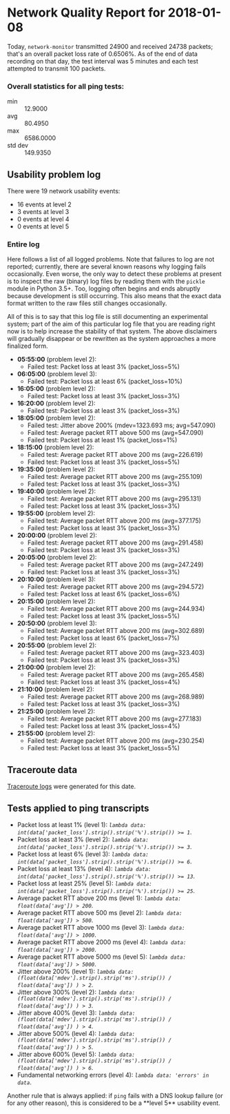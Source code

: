 
# Network Quality Report for 2018-01-08

Today, <code>network-monitor</code> transmitted 24900 and received 24738 packets; that's an overall packet loss rate of 0.6506%. As of the end of data recording on that day, the test interval was 5 minutes and each test attempted to transmit 100 packets.

### Overall statistics for all ping tests:

<dl>
<dt>min</dt><dd>12.9000</dd>
<dt>avg</dt><dd>80.4950</dd>
<dt>max</dt><dd>6586.0000</dd>
<dt>std dev</dt><dd>149.9350</dd>
</dl>


## Usability problem log

There were 19 network usability events:

* 16 events at level 2
* 3 events at level 3
* 0 events at level 4
* 0 events at level 5

### Entire log

Here follows a list of all logged problems. Note that failures to log are not reported; currently,
there are several known reasons why logging fails occasionally. Even worse, the only way to detect these problems at
present is to inspect the raw (binary) log files by reading them with the <code>pickle</code> module in Python 3.5+.
Too, logging often begins and ends abruptly because development is still occurring. This also means that the exact
data format written to the raw files still changes occasionally.

All of this is to say that this log file is still documenting an experimental system; part of the aim of this
particular log file that you are reading right now is to help increase the stability of that system. The above
disclaimers will gradually disappear or be rewritten as the system approaches a more finalized form.

<ul>
<li><strong>05:55:00</strong> (problem level 2):
 <ul>
  <li>Failed test: Packet loss at least 3% (packet_loss=5%)</li>
 </ul>
</li>
<li><strong>06:05:00</strong> (problem level 3):
 <ul>
  <li>Failed test: Packet loss at least 6% (packet_loss=10%)</li>
 </ul>
</li>
<li><strong>16:05:00</strong> (problem level 2):
 <ul>
  <li>Failed test: Packet loss at least 3% (packet_loss=3%)</li>
 </ul>
</li>
<li><strong>16:20:00</strong> (problem level 2):
 <ul>
  <li>Failed test: Packet loss at least 3% (packet_loss=3%)</li>
 </ul>
</li>
<li><strong>18:05:00</strong> (problem level 2):
 <ul>
  <li>Failed test: Jitter above 200% (mdev=1323.693 ms; avg=547.090)</li>
  <li>Failed test: Average packet RTT above 500 ms (avg=547.090)</li>
  <li>Failed test: Packet loss at least 1% (packet_loss=1%)</li>
 </ul>
</li>
<li><strong>18:15:00</strong> (problem level 2):
 <ul>
  <li>Failed test: Average packet RTT above 200 ms (avg=226.619)</li>
  <li>Failed test: Packet loss at least 3% (packet_loss=5%)</li>
 </ul>
</li>
<li><strong>19:35:00</strong> (problem level 2):
 <ul>
  <li>Failed test: Average packet RTT above 200 ms (avg=255.109)</li>
  <li>Failed test: Packet loss at least 3% (packet_loss=3%)</li>
 </ul>
</li>
<li><strong>19:40:00</strong> (problem level 2):
 <ul>
  <li>Failed test: Average packet RTT above 200 ms (avg=295.131)</li>
  <li>Failed test: Packet loss at least 3% (packet_loss=3%)</li>
 </ul>
</li>
<li><strong>19:55:00</strong> (problem level 2):
 <ul>
  <li>Failed test: Average packet RTT above 200 ms (avg=377.175)</li>
  <li>Failed test: Packet loss at least 3% (packet_loss=3%)</li>
 </ul>
</li>
<li><strong>20:00:00</strong> (problem level 2):
 <ul>
  <li>Failed test: Average packet RTT above 200 ms (avg=291.458)</li>
  <li>Failed test: Packet loss at least 3% (packet_loss=3%)</li>
 </ul>
</li>
<li><strong>20:05:00</strong> (problem level 2):
 <ul>
  <li>Failed test: Average packet RTT above 200 ms (avg=247.249)</li>
  <li>Failed test: Packet loss at least 3% (packet_loss=3%)</li>
 </ul>
</li>
<li><strong>20:10:00</strong> (problem level 3):
 <ul>
  <li>Failed test: Average packet RTT above 200 ms (avg=294.572)</li>
  <li>Failed test: Packet loss at least 6% (packet_loss=6%)</li>
 </ul>
</li>
<li><strong>20:15:00</strong> (problem level 2):
 <ul>
  <li>Failed test: Average packet RTT above 200 ms (avg=244.934)</li>
  <li>Failed test: Packet loss at least 3% (packet_loss=5%)</li>
 </ul>
</li>
<li><strong>20:50:00</strong> (problem level 3):
 <ul>
  <li>Failed test: Average packet RTT above 200 ms (avg=302.689)</li>
  <li>Failed test: Packet loss at least 6% (packet_loss=7%)</li>
 </ul>
</li>
<li><strong>20:55:00</strong> (problem level 2):
 <ul>
  <li>Failed test: Average packet RTT above 200 ms (avg=323.403)</li>
  <li>Failed test: Packet loss at least 3% (packet_loss=3%)</li>
 </ul>
</li>
<li><strong>21:00:00</strong> (problem level 2):
 <ul>
  <li>Failed test: Average packet RTT above 200 ms (avg=265.458)</li>
  <li>Failed test: Packet loss at least 3% (packet_loss=4%)</li>
 </ul>
</li>
<li><strong>21:10:00</strong> (problem level 2):
 <ul>
  <li>Failed test: Average packet RTT above 200 ms (avg=268.989)</li>
  <li>Failed test: Packet loss at least 3% (packet_loss=3%)</li>
 </ul>
</li>
<li><strong>21:25:00</strong> (problem level 2):
 <ul>
  <li>Failed test: Average packet RTT above 200 ms (avg=277.183)</li>
  <li>Failed test: Packet loss at least 3% (packet_loss=4%)</li>
 </ul>
</li>
<li><strong>21:55:00</strong> (problem level 2):
 <ul>
  <li>Failed test: Average packet RTT above 200 ms (avg=230.254)</li>
  <li>Failed test: Packet loss at least 3% (packet_loss=5%)</li>
 </ul>
</li>
</ul>

## Traceroute data

<a href="reports/2018/06/2018-01-08-traceroute.md">Traceroute logs</a> were generated for this date.



## Tests applied to ping transcripts

<ul>
 <li>Packet loss at least 1% (level 1): <i><code>lambda data: int(data['packet_loss'].strip().strip('%').strip()) >= 1</code></i>.</li>
 <li>Packet loss at least 3% (level 2): <i><code>lambda data: int(data['packet_loss'].strip().strip('%').strip()) >= 3</code></i>.</li>
 <li>Packet loss at least 6% (level 3): <i><code>lambda data: int(data['packet_loss'].strip().strip('%').strip()) >= 6</code></i>.</li>
 <li>Packet loss at least 13% (level 4): <i><code>lambda data: int(data['packet_loss'].strip().strip('%').strip()) >= 13</code></i>.</li>
 <li>Packet loss at least 25% (level 5): <i><code>lambda data: int(data['packet_loss'].strip().strip('%').strip()) >= 25</code></i>.</li>
 <li>Average packet RTT above 200 ms (level 1): <i><code>lambda data: float(data['avg']) > 200</code></i>.</li>
 <li>Average packet RTT above 500 ms (level 2): <i><code>lambda data: float(data['avg']) > 500</code></i>.</li>
 <li>Average packet RTT above 1000 ms (level 3): <i><code>lambda data: float(data['avg']) > 1000</code></i>.</li>
 <li>Average packet RTT above 2000 ms (level 4): <i><code>lambda data: float(data['avg']) > 2000</code></i>.</li>
 <li>Average packet RTT above 5000 ms (level 5): <i><code>lambda data: float(data['avg']) > 5000</code></i>.</li>
 <li>Jitter above 200% (level 1): <i><code>lambda data: (float(data['mdev'].strip().strip('ms').strip()) / float(data['avg']) ) > 2</code></i>.</li>
 <li>Jitter above 300% (level 2): <i><code>lambda data: (float(data['mdev'].strip().strip('ms').strip()) / float(data['avg']) ) > 3</code></i>.</li>
 <li>Jitter above 400% (level 3): <i><code>lambda data: (float(data['mdev'].strip().strip('ms').strip()) / float(data['avg']) ) > 4</code></i>.</li>
 <li>Jitter above 500% (level 4): <i><code>lambda data: (float(data['mdev'].strip().strip('ms').strip()) / float(data['avg']) ) > 5</code></i>.</li>
 <li>Jitter above 600% (level 5): <i><code>lambda data: (float(data['mdev'].strip().strip('ms').strip()) / float(data['avg']) ) > 6</code></i>.</li>
 <li>Fundamental networking errors (level 4): <i><code>lambda data: 'errors' in data</code></i>.</li>
</ul>
Another rule that is always applied: if <code>ping</code> fails with a DNS lookup failure (or for any other reason), this is considered to be a **level 5** usability event.
